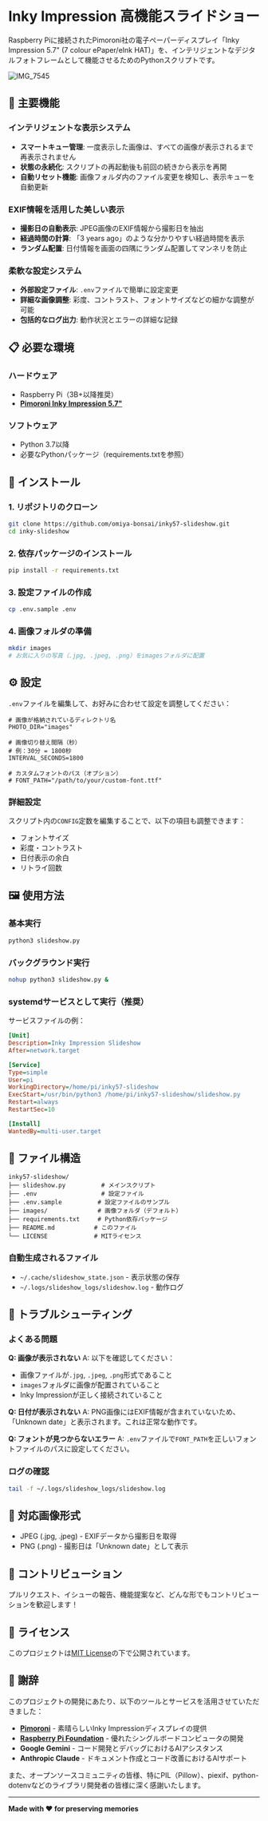 # Inky Impression 高機能スライドショー

Raspberry Piに接続されたPimoroni社の電子ペーパーディスプレイ「Inky Impression 5.7" (7 colour ePaper/eInk HAT)」を、インテリジェントなデジタルフォトフレームとして機能させるためのPythonスクリプトです。

![IMG_7545](https://github.com/user-attachments/assets/7348fa47-84c7-448c-b1f4-f414277812cc)


## 🌟 主要機能

### インテリジェントな表示システム
- **スマートキュー管理**: 一度表示した画像は、すべての画像が表示されるまで再表示されません
- **状態の永続化**: スクリプトの再起動後も前回の続きから表示を再開
- **自動リセット機能**: 画像フォルダ内のファイル変更を検知し、表示キューを自動更新

### EXIF情報を活用した美しい表示
- **撮影日の自動表示**: JPEG画像のEXIF情報から撮影日を抽出
- **経過時間の計算**: 「3 years ago」のような分かりやすい経過時間を表示
- **ランダム配置**: 日付情報を画面の四隅にランダム配置してマンネリを防止

### 柔軟な設定システム
- **外部設定ファイル**: `.env`ファイルで簡単に設定変更
- **詳細な画像調整**: 彩度、コントラスト、フォントサイズなどの細かな調整が可能
- **包括的なログ出力**: 動作状況とエラーの詳細な記録

## 📋 必要な環境

### ハードウェア
- Raspberry Pi（3B+以降推奨）
- **[Pimoroni Inky Impression 5.7"](https://shop.pimoroni.com/products/inky-impression-5-7?variant=32298701324371)**

### ソフトウェア
- Python 3.7以降
- 必要なPythonパッケージ（requirements.txtを参照）

## 🚀 インストール

### 1. リポジトリのクローン
```bash
git clone https://github.com/omiya-bonsai/inky57-slideshow.git
cd inky-slideshow
```

### 2. 依存パッケージのインストール
```bash
pip install -r requirements.txt
```

### 3. 設定ファイルの作成
```bash
cp .env.sample .env
```

### 4. 画像フォルダの準備
```bash
mkdir images
# お気に入りの写真（.jpg, .jpeg, .png）をimagesフォルダに配置
```

## ⚙️ 設定

`.env`ファイルを編集して、お好みに合わせて設定を調整してください：

```env
# 画像が格納されているディレクトリ名
PHOTO_DIR="images"

# 画像切り替え間隔（秒）
# 例：30分 = 1800秒
INTERVAL_SECONDS=1800

# カスタムフォントのパス（オプション）
# FONT_PATH="/path/to/your/custom-font.ttf"
```

### 詳細設定

スクリプト内の`CONFIG`定数を編集することで、以下の項目も調整できます：
- フォントサイズ
- 彩度・コントラスト
- 日付表示の余白
- リトライ回数

## 🖼️ 使用方法

### 基本実行
```bash
python3 slideshow.py
```

### バックグラウンド実行
```bash
nohup python3 slideshow.py &
```

### systemdサービスとして実行（推奨）
サービスファイルの例：
```ini
[Unit]
Description=Inky Impression Slideshow
After=network.target

[Service]
Type=simple
User=pi
WorkingDirectory=/home/pi/inky57-slideshow
ExecStart=/usr/bin/python3 /home/pi/inky57-slideshow/slideshow.py
Restart=always
RestartSec=10

[Install]
WantedBy=multi-user.target
```

## 📁 ファイル構造

```
inky57-slideshow/
├── slideshow.py          # メインスクリプト
├── .env                  # 設定ファイル
├── .env.sample          # 設定ファイルのサンプル
├── images/              # 画像フォルダ（デフォルト）
├── requirements.txt     # Python依存パッケージ
├── README.md           # このファイル
└── LICENSE             # MITライセンス
```

### 自動生成されるファイル
- `~/.cache/slideshow_state.json` - 表示状態の保存
- `~/.logs/slideshow_logs/slideshow.log` - 動作ログ

## 🔧 トラブルシューティング

### よくある問題

**Q: 画像が表示されない**
A: 以下を確認してください：
- 画像ファイルが`.jpg`, `.jpeg`, `.png`形式であること
- `images`フォルダに画像が配置されていること
- Inky Impressionが正しく接続されていること

**Q: 日付が表示されない**
A: PNG画像にはEXIF情報が含まれていないため、「Unknown date」と表示されます。これは正常な動作です。

**Q: フォントが見つからないエラー**
A: `.env`ファイルで`FONT_PATH`を正しいフォントファイルのパスに設定してください。

### ログの確認
```bash
tail -f ~/.logs/slideshow_logs/slideshow.log
```

## 📸 対応画像形式

- JPEG (.jpg, .jpeg) - EXIFデータから撮影日を取得
- PNG (.png) - 撮影日は「Unknown date」として表示

## 🤝 コントリビューション

プルリクエスト、イシューの報告、機能提案など、どんな形でもコントリビューションを歓迎します！

## 📄 ライセンス

このプロジェクトは[MIT License](LICENSE)の下で公開されています。

## 🙏 謝辞

このプロジェクトの開発にあたり、以下のツールとサービスを活用させていただきました：

- **[Pimoroni](https://pimoroni.com/)** - 素晴らしいInky Impressionディスプレイの提供
- **[Raspberry Pi Foundation](https://www.raspberrypi.org/)** - 優れたシングルボードコンピュータの開発
- **Google Gemini** - コード開発とデバッグにおけるAIアシスタンス
- **Anthropic Claude** - ドキュメント作成とコード改善におけるAIサポート

また、オープンソースコミュニティの皆様、特にPIL（Pillow）、piexif、python-dotenvなどのライブラリ開発者の皆様に深く感謝いたします。

---

**Made with ❤️ for preserving memories**
